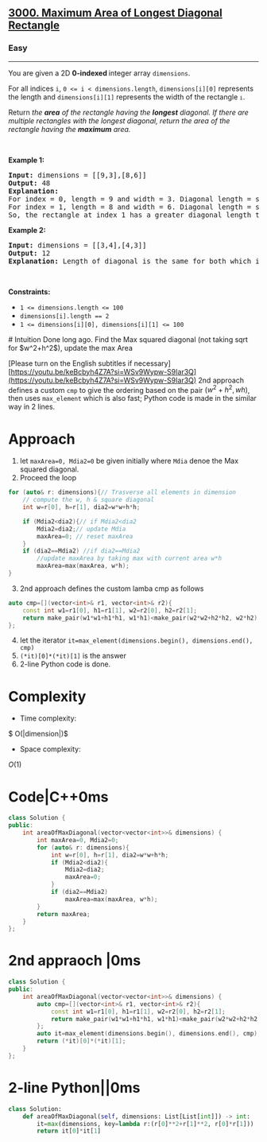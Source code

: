 <h2><a href="https://leetcode.com/problems/maximum-area-of-longest-diagonal-rectangle">3000. Maximum Area of Longest Diagonal Rectangle</a></h2><h3>Easy</h3><hr><p>You are given a 2D <strong>0-indexed </strong>integer array <code>dimensions</code>.</p>

<p>For all indices <code>i</code>, <code>0 &lt;= i &lt; dimensions.length</code>, <code>dimensions[i][0]</code> represents the length and <code>dimensions[i][1]</code> represents the width of the rectangle<span style="font-size: 13.3333px;"> <code>i</code></span>.</p>

<p>Return <em>the <strong>area</strong> of the rectangle having the <strong>longest</strong> diagonal. If there are multiple rectangles with the longest diagonal, return the area of the rectangle having the <strong>maximum</strong> area.</em></p>

<p>&nbsp;</p>
<p><strong class="example">Example 1:</strong></p>

<pre>
<strong>Input:</strong> dimensions = [[9,3],[8,6]]
<strong>Output:</strong> 48
<strong>Explanation:</strong> 
For index = 0, length = 9 and width = 3. Diagonal length = sqrt(9 * 9 + 3 * 3) = sqrt(90) &asymp;<!-- notionvc: 882cf44c-3b17-428e-9c65-9940810216f1 --> 9.487.
For index = 1, length = 8 and width = 6. Diagonal length = sqrt(8 * 8 + 6 * 6) = sqrt(100) = 10.
So, the rectangle at index 1 has a greater diagonal length therefore we return area = 8 * 6 = 48.
</pre>

<p><strong class="example">Example 2:</strong></p>

<pre>
<strong>Input:</strong> dimensions = [[3,4],[4,3]]
<strong>Output:</strong> 12
<strong>Explanation:</strong> Length of diagonal is the same for both which is 5, so maximum area = 12.
</pre>

<p>&nbsp;</p>
<p><strong>Constraints:</strong></p>

<ul>
	<li><code>1 &lt;= dimensions.length &lt;= 100</code></li>
	<li><code><font face="monospace">dimensions[i].length == 2</font></code></li>
	<li><code><font face="monospace">1 &lt;= dimensions[i][0], dimensions[i][1] &lt;= 100</font></code></li>
</ul>
# Intuition
<!-- Describe your first thoughts on how to solve this problem. -->
Done long ago.
Find the Max squared diagonal (not taking sqrt for $w^2+h^2$), update the max Area

[Please turn on the English subtitles if necessary]
[https://youtu.be/keBcbyh4Z7A?si=WSv9Wypw-S9Iar3Q](https://youtu.be/keBcbyh4Z7A?si=WSv9Wypw-S9Iar3Q)
2nd approach defines a custom `cmp` to give the ordering based on the pair $(w^2+h^2, wh)$, then uses `max_element` which is also fast; Python code is made in the similar way in 2 lines.
# Approach
<!-- Describe your approach to solving the problem. -->
1. let `maxArea=0, Mdia2=0` be given initially where `Mdia` denoe the Max squared diagonal.
2. Proceed the loop
```cpp
for (auto& r: dimensions){// Trasverse all elements in dimension
    // compute the w, h & square diagonal
    int w=r[0], h=r[1], dia2=w*w+h*h;

    if (Mdia2<dia2){// if Mdia2<dia2
        Mdia2=dia2;// update Mdia
        maxArea=0; // reset maxArea
    }
    if (dia2==Mdia2) //if dia2==Mdia2
        //update maxArea by taking max with current area w*h
        maxArea=max(maxArea, w*h);
}
```
3. 2nd approach defines the custom lamba cmp as follows
```cpp
auto cmp=[](vector<int>& r1, vector<int>& r2){
    const int w1=r1[0], h1=r1[1], w2=r2[0], h2=r2[1];
    return make_pair(w1*w1+h1*h1, w1*h1)<make_pair(w2*w2+h2*h2, w2*h2);
};
```
4. let the iterator `it=max_element(dimensions.begin(), dimensions.end(), cmp)`
5. `(*it)[0]*(*it)[1]` is the answer
6. 2-line Python code is done.
# Complexity
- Time complexity:
<!-- Add your time complexity here, e.g. $$O(n)$$ -->
$ O(|dimension|)$
- Space complexity:
<!-- Add your space complexity here, e.g. $$O(n)$$ -->
$O(1)$
# Code|C++0ms
```cpp []
class Solution {
public:
    int areaOfMaxDiagonal(vector<vector<int>>& dimensions) {
        int maxArea=0, Mdia2=0;
        for (auto& r: dimensions){
            int w=r[0], h=r[1], dia2=w*w+h*h;
            if (Mdia2<dia2){
                Mdia2=dia2;
                maxArea=0;
            }
            if (dia2==Mdia2)
                maxArea=max(maxArea, w*h);
        }
        return maxArea;
    }
};

```
# 2nd appraoch |0ms
```cpp 
class Solution {
public:
    int areaOfMaxDiagonal(vector<vector<int>>& dimensions) {
        auto cmp=[](vector<int>& r1, vector<int>& r2){
            const int w1=r1[0], h1=r1[1], w2=r2[0], h2=r2[1];
            return make_pair(w1*w1+h1*h1, w1*h1)<make_pair(w2*w2+h2*h2, w2*h2);
        };
        auto it=max_element(dimensions.begin(), dimensions.end(), cmp);
        return (*it)[0]*(*it)[1];
    }
};
```
# 2-line Python||0ms
```Python 
class Solution:
    def areaOfMaxDiagonal(self, dimensions: List[List[int]]) -> int:
        it=max(dimensions, key=lambda r:(r[0]**2+r[1]**2, r[0]*r[1]))
        return it[0]*it[1]
        
```
